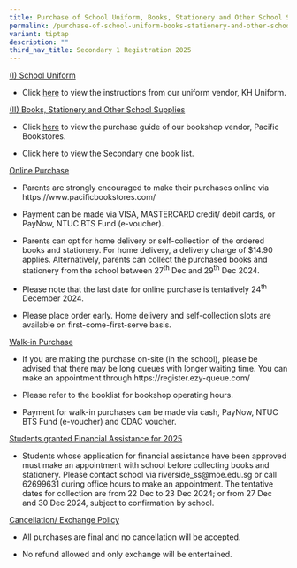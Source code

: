 ```yaml
---
title: Purchase of School Uniform, Books, Stationery and Other School Supplies
permalink: /purchase-of-school-uniform-books-stationery-and-other-school-supplies/
variant: tiptap
description: ""
third_nav_title: Secondary 1 Registration 2025
---
```

<p><u>(I) School Uniform</u>
</p>
<ul data-tight="true" class="tight">
<li>
<p>Click <a href="/files/Secondary 1 Registration 2025/Purchase_of_School_Uniform__Sec_1__2025.pdf" rel="noopener noreferrer nofollow" target="_blank">here</a> to
view the instructions from our uniform vendor, KH Uniform.</p>
</li>
</ul>
<p><u>(II) Books, Stationery and Other School Supplies</u>
</p>
<ul data-tight="true" class="tight">
<li>
<p>Click <a href="/files/Secondary 1 Registration 2025/Pacific_Bookstores_Purchase_Guide_2024.pdf" rel="noopener noreferrer nofollow" target="_blank">here</a> to
view the purchase guide of our bookshop vendor, Pacific Bookstores.</p>
</li>
<li>
<p>Click here to view the Secondary one book list.</p>
</li>
</ul>
<p><u>Online Purchase</u>
</p>
<ul data-tight="true" class="tight">
<li>
<p>Parents are strongly encouraged to make their purchases online via <a rel="noopener noreferrer nofollow" target="_blank">https://www.pacificbookstores.com/</a>
</p>
</li>
<li>
<p>Payment can be made via VISA, MASTERCARD credit/ debit cards, or PayNow,
NTUC BTS Fund (e-voucher).</p>
</li>
<li>
<p>Parents can opt for home delivery or self-collection of the ordered books
and stationery. For home delivery, a delivery charge of $14.90 applies.
Alternatively, parents can collect the purchased books and stationery from
the school between 27<sup>th</sup> Dec and 29<sup>th</sup> Dec 2024.</p>
</li>
<li>
<p>Please note that the last date for online purchase is tentatively 24<sup>th</sup> December
2024.</p>
</li>
<li>
<p>Please place order early. Home delivery and self-collection slots are
available on first-come-first-serve basis.</p>
</li>
</ul>
<p><u>Walk-in Purchase</u>
</p>
<ul data-tight="true" class="tight">
<li>
<p>If you are making the purchase on-site (in the school), please be advised
that there may be long queues with longer waiting time. You can make an
appointment through <a rel="noopener noreferrer nofollow" target="_blank">https://register.ezy-queue.com/</a>
</p>
</li>
<li>
<p>Please refer to the booklist for bookshop operating hours.</p>
</li>
<li>
<p>Payment for walk-in purchases can be made via cash, PayNow, NTUC BTS Fund
(e-voucher) and CDAC voucher.</p>
</li>
</ul>
<p><u>Students granted Financial Assistance for 2025</u>
</p>
<ul data-tight="true" class="tight">
<li>
<p>Students whose application for financial assistance have been approved
must make an appointment with school before collecting books and stationery.
Please contact school via <a rel="noopener noreferrer nofollow" target="_blank">riverside_ss@moe.edu.sg</a> or
call 62699631 during office hours to make an appointment. The tentative
dates for collection are from 22 Dec to 23 Dec 2024; or from 27 Dec and
30 Dec 2024, subject to confirmation by school.</p>
</li>
</ul>
<p><u>Cancellation/ Exchange Policy</u>
</p>
<ul data-tight="true" class="tight">
<li>
<p>All purchases are final and no cancellation will be accepted.</p>
</li>
<li>
<p>No refund allowed and only exchange will be entertained.
<br>
</p>
</li>
</ul>
<p></p>